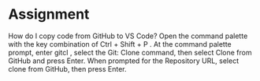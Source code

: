 # Assignment
How do I copy code from GitHub to VS Code?
Open the command palette with the key combination of Ctrl + Shift + P .
At the command palette prompt, enter gitcl , select the Git: Clone command, 
then select Clone from GitHub and press Enter. 
When prompted for the Repository URL, select clone from GitHub, then press Enter.
